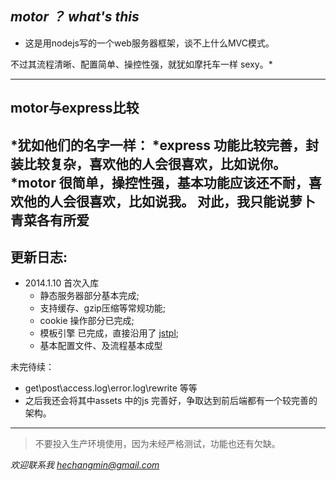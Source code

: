 ***motor ？ what's this***
--------------

* 这是用nodejs写的一个web服务器框架，谈不上什么MVC模式。

不过其流程清晰、配置简单、操控性强，就犹如摩托车一样 sexy。*

----------------------------------------------------------------------

motor与express比较
--------------
   *犹如他们的名字一样：
      *express 功能比较完善，封装比较复杂，喜欢他的人会很喜欢，比如说你。
      *motor 很简单，操控性强，基本功能应该还不耐，喜欢他的人会很喜欢，比如说我。
   对此，我只能说萝卜青菜各有所爱
--------------

更新日志:
---------------------------
* 2014.1.10 首次入库
   * 静态服务器部分基本完成;
   * 支持缓存、gzip压缩等常规功能;
   * cookie 操作部分已完成;
   * 模板引擎 已完成，直接沿用了 [jstpl](https://github.com/hechangmin/jstpl);
   * 基本配置文件、及流程基本成型


未完待续：
   * get\post\access.log\error.log\rewrite 等等
   * 之后我还会将其中assets 中的js 完善好，争取达到前后端都有一个较完善的架构。

-------------------------------------------------------------------------

>不要投入生产环境使用，因为未经严格测试，功能也还有欠缺。

_*欢迎联系我 [hechangmin@gmail.com](mailto://hechangmin@gmail.com)*_
